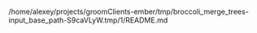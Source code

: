 /home/alexey/projects/groomClients-ember/tmp/broccoli_merge_trees-input_base_path-S9caVLyW.tmp/1/README.md